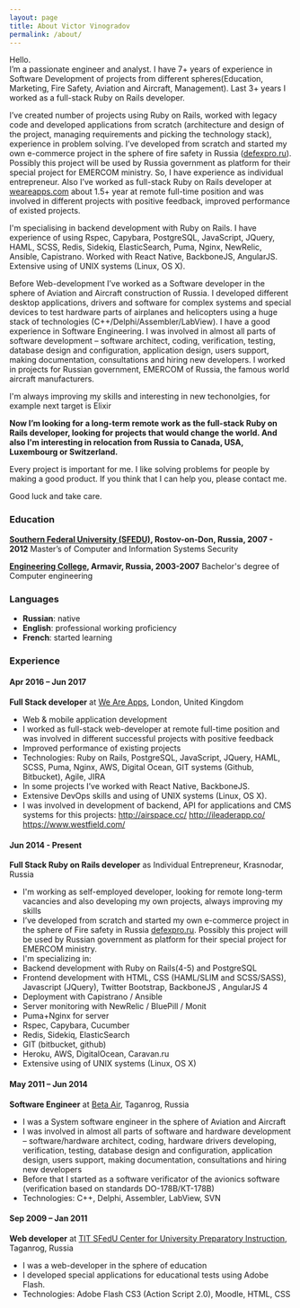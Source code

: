 ```yaml
---
layout: page
title: About Victor Vinogradov
permalink: /about/
---
```


<div class="introduction">
  <p>Hello.
    <br>I’m a passionate engineer and analyst. I have 7+ years of experience in
    Software Development of projects from different spheres(Education, Marketing, 
    Fire Safety, Aviation and Aircraft, Management). Last 3+ years I worked 
    as a full-stack Ruby on Rails developer. 
  </p>
  
  <p>I’ve created number of projects using Ruby on Rails, worked with
    legacy code and developed applications from scratch (architecture and 
    design of the project, managing requirements and picking the technology 
    stack), experience in problem solving. I’ve developed from scratch and 
    started my own e-commerce project in the sphere of fire safety in Russia 
    (<a href="https://defexpro.ru" 
         title="defexpro.ru" target="_blank">defexpro.ru</a>). Possibly 
         this project will be used by Russia government 
    as platform for their special project for EMERCOM ministry. So, 
    I have experience as individual entrepreneur. 
    Also I’ve worked as full-stack Ruby on Rails developer at <a href="http://weareapps.com" 
    title="weareapps.com" target="_blank">weareapps.com</a> about 1.5+ year at remote 
    full-time position and was involved in different projects with 
    positive feedback, improved performance of existed projects. 
  </p>  
  
  <p>I'm specialising in backend development with Ruby on Rails. I have 
    experience of using Rspec, Capybara, PostgreSQL, JavaScript, JQuery, 
    HAML, SCSS, Redis, Sidekiq, ElasticSearch, Puma, Nginx, NewRelic, 
    Ansible, Capistrano. Worked with React Native, BackboneJS, AngularJS. 
    Extensive using of UNIX systems (Linux, OS X).
  </p> 
  
  <p> Before Web-development I’ve worked as a Software developer in the
    sphere of Aviation and Aircraft construction of Russia. I developed different desktop 
    applications, drivers and  software for complex systems and special 
    devices to test hardware  parts of airplanes and helicopters using a 
    huge stack of technologies (C++/Delphi/Assembler/LabView). I have 
    a good experience in Software Engineering. I was involved in almost 
    all parts of software development – software architect, coding, 
    verification, testing, database design and configuration, application 
    design, users support, making documentation, consultations and 
    hiring new developers. I worked in projects for Russian government, 
    EMERCOM of Russia, the famous world aircraft manufacturers.
  </p> 
  
  <p>I'm always improving my skills and interesting in new techonolgies, 
    for example next target is Elixir</p> 
  
   <p><strong> Now I’m looking for a long-term remote work as the full-stack Ruby on 
     Rails developer, looking for projects that would change the world. 
     And also I'm interesting in relocation from Russia to Canada, USA, 
     Luxembourg or Switzerland.</strong>
   </p> 
  
  <p> Every project is important for me. I like solving problems for 
    people by making a good product. If you think that I can help you, 
    please contact me.
  </p>
  
  <p> Good luck and take care.</p>
</div>


### Education

**<a href="http://sfedu.ru/international/" title="SFEDU" target="_blank">
Southern Federal University (SFEDU)</a>, Rostov-on-Don, Russia, 2007 - 2012**
Master’s of Computer and Information Systems Security

**<a href="http://mstarm.ru/" title="Engineering College, Armavir" target="_blank">
Engineering College</a>, Armavir, Russia, 2003-2007**
Bachelor's degree of Computer engineering

### Languages

* <strong>Russian</strong>: native
* <strong>English</strong>: professional working proficiency
* <strong>French</strong>: started learning 

### Experience

#### Apr 2016 – Jun 2017
**Full Stack developer** at <a href="http://weareapps.com" 
title="We Are Apps" target="_blank">We Are Apps</a>, London, United Kingdom

* Web & mobile application development
* I worked as full-stack web-developer at remote full-time position and 
  was involved in different successful projects with positive feedback
* Improved performance of existing projects  
* Technologies: Ruby on Rails, PostgreSQL, JavaScript, JQuery, HAML, SCSS,
  Puma, Nginx, AWS, Digital Ocean, GIT systems (Github, Bitbucket), Agile, JIRA
* In some projects I’ve worked with React Native, BackboneJS. 
* Extensive DevOps skills and using of UNIX systems (Linux, OS X).
* I was involved in development of backend, API for applications and CMS 
 systems for this projects:
 <a href="http://airspace.cc/" title="Airspace" target="_blank">http://airspace.cc/</a>
 <a href="http://ileaderapp.co/" title="iLeader" target="_blank">http://ileaderapp.co/</a>
 <a href="https://www.westfield.com/" title="Westfield" target="_blank">https://www.westfield.com/</a>
 

#### Jun 2014 - Present
**Full Stack Ruby on Rails developer** as Individual Entrepreneur, Krasnodar, Russia


* I'm working as self-employed developer, looking for remote long-term vacancies and also 
  developing my own projects, always improving my skills
* I’ve developed from scratch and started my own e-commerce project in 
  the sphere of Fire safety in Russia <a href="https://defexpro.ru"  
  title="defexpro.ru" target="_blank">defexpro.ru</a>. Possibly this project 
  will be used by Russian government as platform for their special project for EMERCOM ministry. 
* I'm specializing in:
* Backend development with Ruby on Rails(4-5) and PostgreSQL
* Frontend development with HTML, CSS (HAML/SLIM and SCSS/SASS), Javascript (JQuery), 
 Twitter Bootstrap, BackboneJS , AngularJS 4
* Deployment with  Capistrano / Ansible
* Server monitoring with NewRelic / BluePill / Monit
* Puma+Nginx for server
* Rspec, Capybara, Cucumber
* Redis, Sidekiq, ElasticSearch
* GIT (bitbucket, github)
* Heroku, AWS, DigitalOcean, Caravan.ru
* Extensive using of UNIX systems (Linux, OS X) 

#### May 2011 – Jun 2014
**Software Engineer** at <a href="http://www.beta-air.com/en" 
title="Beta Air" target="_blank">Beta Air</a>, Taganrog, Russia

* I was a System software engineer in the sphere of Aviation and Aircraft
* I was involved in almost all parts of software and hardware development – 
    software/hardware architect, coding, hardware drivers developing, 
    verification, testing, database design and configuration, application 
    design, users support, making documentation, consultations and 
    hiring new developers
* Before that I started as a software verificator of the avionics 
    software (verification based on standards DO-178B/КТ-178B)    
* Technologies: C++, Delphi, Assembler, LabView, SVN


#### Sep 2009 – Jan 2011
**Web developer** at <a href="http://cdp.tti.sfedu.ru/index.php?option=com_content&task=view&id=989&Itemid=607" 
title="TIT SFedU Center for University Preparatory Instruction" target="_blank">
TIT SFedU Center for University Preparatory Instruction</a>, Taganrog, Russia

* I was a web-developer in the sphere of education 
* I developed special applications for educational tests using Adobe Flash.
* Technologies: Adobe Flash CS3 (Action Script 2.0), Moodle, HTML, CSS
